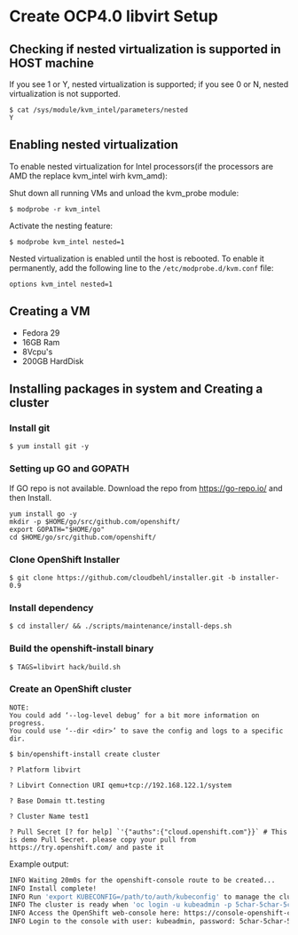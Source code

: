 # Create OCP4.0 libvirt Setup

## Checking if nested virtualization is supported in HOST machine
If you see 1 or Y, nested virtualization is supported; if you see 0 or N, nested virtualization is not supported.

``` 
$ cat /sys/module/kvm_intel/parameters/nested
Y 
```

## Enabling nested virtualization
To enable nested virtualization for Intel processors(if the processors are AMD the replace kvm_intel wirh kvm_amd):

Shut down all running VMs and unload the kvm_probe module:

`$ modprobe -r kvm_intel`

Activate the nesting feature:

`$ modprobe kvm_intel nested=1`

Nested virtualization is enabled until the host is rebooted. To enable it permanently, add the following line to the `/etc/modprobe.d/kvm.conf` file:

`options kvm_intel nested=1`

## Creating a VM
* Fedora 29 
* 16GB Ram
* 8Vcpu's
* 200GB HardDisk


## Installing packages in system and Creating a cluster

### Install git

`$ yum install git -y`

### Setting up GO and GOPATH

If GO repo is not available. Download the repo from https://go-repo.io/ and then Install.

```
yum install go -y
mkdir -p $HOME/go/src/github.com/openshift/
export GOPATH="$HOME/go"
cd $HOME/go/src/github.com/openshift/
```

### Clone OpenShift Installer
`
$ git clone https://github.com/cloudbehl/installer.git -b installer-0.9
`

### Install dependency
`
$ cd installer/ && ./scripts/maintenance/install-deps.sh
`

### Build the openshift-install binary 
`
$ TAGS=libvirt hack/build.sh
`

### Create an OpenShift cluster
```
NOTE:
You could add ‘--log-level debug’ for a bit more information on progress.
You could use ‘--dir <dir>’ to save the config and logs to a specific dir.
```

`
$ bin/openshift-install create cluster
`

```
? Platform libvirt

? Libvirt Connection URI qemu+tcp://192.168.122.1/system

? Base Domain tt.testing

? Cluster Name test1

? Pull Secret [? for help] `'{"auths":{"cloud.openshift.com"}}` # This is demo Pull Secret. please copy your pull from https://try.openshift.com/ and paste it
```

Example output:

```sh
INFO Waiting 20m0s for the openshift-console route to be created...
INFO Install complete!
INFO Run 'export KUBECONFIG=/path/to/auth/kubeconfig' to manage the cluster with 'oc', the OpenShift CLI.
INFO The cluster is ready when 'oc login -u kubeadmin -p 5char-5char-5char-5char' succeeds (wait a few minutes).
INFO Access the OpenShift web-console here: https://console-openshift-console.apps.${CLUSTER_NAME}.${BASE_DOMAIN}:6443
INFO Login to the console with user: kubeadmin, password: 5char-5char-5char-5char
```
